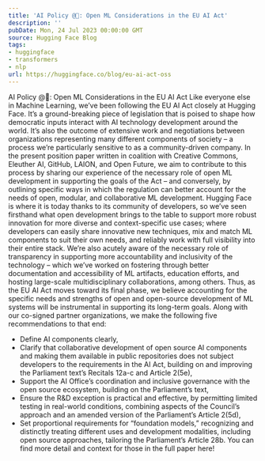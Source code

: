 ```yaml
---
title: 'AI Policy @🤗: Open ML Considerations in the EU AI Act'
description: ''
pubDate: Mon, 24 Jul 2023 00:00:00 GMT
source: Hugging Face Blog
tags:
- huggingface
- transformers
- nlp
url: https://huggingface.co/blog/eu-ai-act-oss
---
```


AI Policy @🤗: Open ML Considerations in the EU AI Act
Like everyone else in Machine Learning, we’ve been following the EU AI Act closely at Hugging Face. It’s a ground-breaking piece of legislation that is poised to shape how democratic inputs interact with AI technology development around the world. It’s also the outcome of extensive work and negotiations between organizations representing many different components of society – a process we’re particularly sensitive to as a community-driven company. In the present position paper written in coalition with Creative Commons, Eleuther AI, GitHub, LAION, and Open Future, we aim to contribute to this process by sharing our experience of the necessary role of open ML development in supporting the goals of the Act – and conversely, by outlining specific ways in which the regulation can better account for the needs of open, modular, and collaborative ML development.
Hugging Face is where it is today thanks to its community of developers, so we’ve seen firsthand what open development brings to the table to support more robust innovation for more diverse and context-specific use cases; where developers can easily share innovative new techniques, mix and match ML components to suit their own needs, and reliably work with full visibility into their entire stack. We’re also acutely aware of the necessary role of transparency in supporting more accountability and inclusivity of the technology – which we’ve worked on fostering through better documentation and accessibility of ML artifacts, education efforts, and hosting large-scale multidisciplinary collaborations, among others. Thus, as the EU AI Act moves toward its final phase, we believe accounting for the specific needs and strengths of open and open-source development of ML systems will be instrumental in supporting its long-term goals. Along with our co-signed partner organizations, we make the following five recommendations to that end:
- Define AI components clearly,
- Clarify that collaborative development of open source AI components and making them available in public repositories does not subject developers to the requirements in the AI Act, building on and improving the Parliament text’s Recitals 12a-c and Article 2(5e),
- Support the AI Office’s coordination and inclusive governance with the open source ecosystem, building on the Parliament’s text,
- Ensure the R&D exception is practical and effective, by permitting limited testing in real-world conditions, combining aspects of the Council’s approach and an amended version of the Parliament’s Article 2(5d),
- Set proportional requirements for “foundation models,” recognizing and distinctly treating different uses and development modalities, including open source approaches, tailoring the Parliament’s Article 28b.
You can find more detail and context for those in the full paper here!
